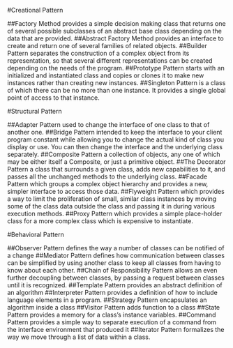 #Creational Pattern

##Factory Method 
provides a simple decision making class that returns one of several possible subclasses of 
an abstract base class depending on the data that are provided.
##Abstract Factory Method 
provides an interface to create and return one of several families of related objects.
##Builder Pattern 
separates the construction of a complex object from its representation, so that several 
different representations can be created depending on the needs of the program.
##Prototype Pattern 
starts with an initialized and instantiated
class and copies or clones it to make new instances rather than creating new
instances.
##Singleton Pattern 
is a class of which there can be no more than
one instance. It provides a single global point of access to that instance.

#Structural Pattern

##Adapter Pattern
 used to change the interface of one class to that of another one.
##Bridge Pattern
intended to keep the interface to your client program
constant while allowing you to change the actual kind of class you
display or use. You can then change the interface and the underlying class
separately.
##Composite Pattern
a collection of objects, any one of which may be either itself a Composite, or just a primitive object.
##The Decorator Pattern
a class that surrounds a given class, adds new capabilities to it, and passes all the unchanged methods
to the underlying class.
##Facade Pattern
which groups a complex object hierarchy and provides a new, simpler interface to access those data.
##Flyweight Pattern
which provides a way to limit the proliferation of small, similar class instances by moving some of the class data outside
the class and passing it in during various execution methods.
##Proxy Pattern
which provides a simple place-holder class for a more complex class which is expensive to instantiate.

#Behavioral Pattern

##Observer Pattern 
defines the way a number of classes can be notified of a change
##Mediator Pattern 
defines how communication between classes can be simplified by using another class to keep all classes
from having to know about each other.
##Chain of Responsibility Pattern 
allows an even further decoupling between classes, by passing a request between classes until it is recognized.
##Template Pattern 
provides an abstract definition of an algorithm
##Interpreter Pattern
provides a definition of how to include language elements in a program.
##Strategy Pattern 
encapsulates an algorithm inside a class
##Visitor Pattern 
adds function to a class
##State Pattern 
provides a memory for a class’s instance variables.
##Command Pattern 
provides a simple way to separate execution of a command from the interface environment that produced it
##Iterator Pattern 
formalizes the way we move through a list of data within a class.